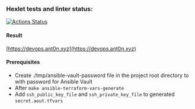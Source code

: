 ### Hexlet tests and linter status:
[![Actions Status](https://github.com/ayshvab/devops-for-programmers-project-77/actions/workflows/hexlet-check.yml/badge.svg)](https://github.com/ayshvab/devops-for-programmers-project-77/actions)

#### Result
[https://devops.ant0n.xyz](https://devops.ant0n.xyz)

#### Prerequisites

- Create ./tmp/ansible-vault-password file in the project root directory to with password for Ansible Vault
- After `make ansible-terraform-vars-generate` 
- Add `ssh_public_key_file` and `ssh_private_key_file` to generated `secret.aout.tfvars`

